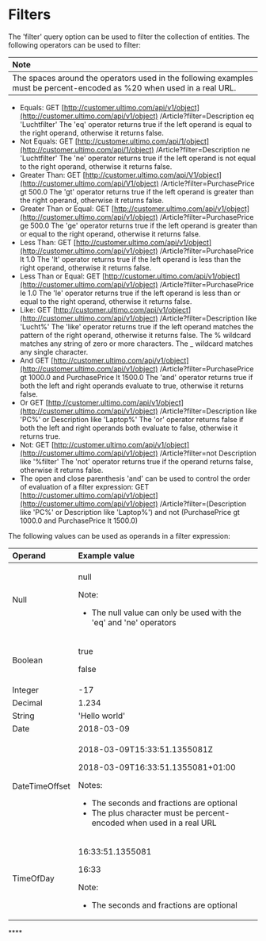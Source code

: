 # Filters

The 'filter' query option can be used to filter the collection of entities. The following operators can be used to filter:

| Note |
| :--- |
| The spaces around the operators used in the following examples must be percent-encoded as %20 when used in a real URL. |

* Equals: GET [http://customer.ultimo.com/api/v1/object](http://customer.ultimo.com/api/v1/object) /Article?filter=Description eq 'Luchtfilter' The 'eq' operator returns true if the left operand is equal to the right operand, otherwise it returns false.
* Not Equals: GET [http://customer.ultimo.com/api/1/object](http://customer.ultimo.com/api/1/object) /Article?filter=Description ne 'Luchtfilter' The 'ne' operator returns true if the left operand is not equal to the right operand, otherwise it returns false.
* Greater Than: GET [http://customer.ultimo.com/api/V1/object](http://customer.ultimo.com/api/V1/object) /Article?filter=PurchasePrice gt 500.0 The 'gt' operator returns true if the left operand is greater than the right operand, otherwise it returns false.
* Greater Than or Equal: GET [http://customer.ultimo.com/api/v1/object](http://customer.ultimo.com/api/v1/object) /Article?filter=PurchasePrice ge 500.0 The 'ge' operator returns true if the left operand is greater than or equal to the right operand, otherwise it returns false.
* Less Than: GET [http://customer.ultimo.com/api/v1/object](http://customer.ultimo.com/api/v1/object) /Article?filter=PurchasePrice lt 1.0 The 'lt' operator returns true if the left operand is less than the right operand, otherwise it returns false.
* Less Than or Equal: GET [http://customer.ultimo.com/api/v1/object](http://customer.ultimo.com/api/v1/object) /Article?filter=PurchasePrice le 1.0 The 'le' operator returns true if the left operand is less than or equal to the right operand, otherwise it returns false.
* Like: GET [http://customer.ultimo.com/api/v1/object](http://customer.ultimo.com/api/v1/object) /Article?filter=Description like 'Lucht%' The 'like' operator returns true if the left operand matches the pattern of the right operand, otherwise it returns false. The % wildcard matches any string of zero or more characters. The \_ wildcard matches any single character.
* And GET [http://customer.ultimo.com/api/v1/object](http://customer.ultimo.com/api/v1/object) /Article?filter=PurchasePrice gt 1000.0 and PurchasePrice lt 1500.0 The 'and' operator returns true if both the left and right operands evaluate to true, otherwise it returns false.
* Or GET [http://customer.ultimo.com/api/v1/object](http://customer.ultimo.com/api/v1/object) /Article?filter=Description like 'PC%' or Description like 'Laptop%' The 'or' operator returns false if both the left and right operands both evaluate to false, otherwise it returns true.
* Not: GET [http://customer.ultimo.com/api/v1/object](http://customer.ultimo.com/api/v1/object) /Article?filter=not Description like '%filter' The 'not' operator returns true if the operand returns false, otherwise it returns false.
* The open and close parenthesis 'and' can be used to control the order of evaluation of a filter expression: GET [http://customer.ultimo.com/api/v1/object](http://customer.ultimo.com/api/v1/object) /Article?filter=\(Description like 'PC%' or Description like 'Laptop%'\) and not \(PurchasePrice gt 1000.0 and PurchasePrice lt 1500.0\)

The following values can be used as operands in a filter expression:

<table>
  <thead>
    <tr>
      <th style="text-align:left">Operand</th>
      <th style="text-align:left">Example value</th>
    </tr>
  </thead>
  <tbody>
    <tr>
      <td style="text-align:left">Null</td>
      <td style="text-align:left">
        <p>null</p>
        <p>Note:</p>
        <ul>
          <li>The null value can only be used with the &apos;eq&apos; and &apos;ne&apos;
            operators</li>
        </ul>
      </td>
    </tr>
    <tr>
      <td style="text-align:left">Boolean</td>
      <td style="text-align:left">
        <p>true</p>
        <p>false</p>
      </td>
    </tr>
    <tr>
      <td style="text-align:left">Integer</td>
      <td style="text-align:left">-17</td>
    </tr>
    <tr>
      <td style="text-align:left">Decimal</td>
      <td style="text-align:left">1.234</td>
    </tr>
    <tr>
      <td style="text-align:left">String</td>
      <td style="text-align:left">&apos;Hello world&apos;</td>
    </tr>
    <tr>
      <td style="text-align:left">Date</td>
      <td style="text-align:left">2018-03-09</td>
    </tr>
    <tr>
      <td style="text-align:left">DateTimeOffset</td>
      <td style="text-align:left">
        <p>2018-03-09T15:33:51.1355081Z</p>
        <p>2018-03-09T16:33:51.1355081+01:00</p>
        <p>Notes:</p>
        <ul>
          <li>The seconds and fractions are optional</li>
          <li>The plus character must be percent-encoded when used in a real URL</li>
        </ul>
      </td>
    </tr>
    <tr>
      <td style="text-align:left">TimeOfDay</td>
      <td style="text-align:left">
        <p>16:33:51.1355081</p>
        <p>16:33</p>
        <p>Note:</p>
        <ul>
          <li>The seconds and fractions are optional</li>
        </ul>
      </td>
    </tr>
  </tbody>
</table>

\*\*\*\*


